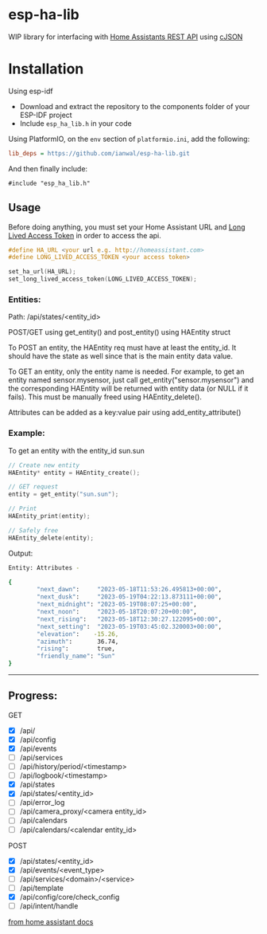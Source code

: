 # esp-ha-lib
WIP library for interfacing with [Home Assistants REST API](https://developers.home-assistant.io/docs/api/rest/) using [cJSON](https://github.com/DaveGamble/cJSON)



# Installation

Using esp-idf
 - Download and extract the repository to the components folder of your ESP-IDF project
 - Include `esp_ha_lib.h` in your code


Using PlatformIO, on the `env` section of `platformio.ini`,  add the following:
```ini
lib_deps = https://github.com/ianwal/esp-ha-lib.git
```

And then finally include:

```#include "esp_ha_lib.h"```


## Usage

Before doing anything, you must set your Home Assistant URL and [Long Lived Access Token](https://developers.home-assistant.io/docs/auth_api/#long-lived-access-token) in order to access the api.

```c
#define HA_URL <your url e.g. http://homeassistant.com>
#define LONG_LIVED_ACCESS_TOKEN <your access token>

set_ha_url(HA_URL);
set_long_lived_access_token(LONG_LIVED_ACCESS_TOKEN);
```

### Entities:

Path: /api/states/<entity_id>

POST/GET using get_entity() and post_entity() using HAEntity struct

To POST an entity, the HAEntity req must have at least the entity_id. It should have the state as well since that is the main entity data value. 

To GET an entity, only the entity name is needed. For example, to get an entity named sensor.mysensor, just call get_entity("sensor.mysensor") and the corresponding HAEntity will be returned with entity data (or NULL if it fails). This must be manually freed using HAEntity_delete().

Attributes can be added as a key:value pair using add_entity_attribute()

### Example:
To get an entity with the entity_id sun.sun

```c
// Create new entity
HAEntity* entity = HAEntity_create();

// GET request
entity = get_entity("sun.sun");

// Print
HAEntity_print(entity);

// Safely free
HAEntity_delete(entity);
```

Output:

```sh
Entity: Attributes -

{
        "next_dawn":     "2023-05-18T11:53:26.495813+00:00",
        "next_dusk":     "2023-05-19T04:22:13.873111+00:00",
        "next_midnight": "2023-05-19T08:07:25+00:00",
        "next_noon":     "2023-05-18T20:07:20+00:00",
        "next_rising":   "2023-05-18T12:30:27.122095+00:00",
        "next_setting":  "2023-05-19T03:45:02.320003+00:00",
        "elevation":    -15.26,
        "azimuth":       36.74,
        "rising":        true,
        "friendly_name": "Sun"
}
```

---

## Progress:

GET
- [x] /api/
- [x] /api/config
- [x] /api/events
- [ ] /api/services
- [ ] /api/history/period/\<timestamp\>
- [ ] /api/logbook/\<timestamp\>
- [x] /api/states
- [x] /api/states/\<entity_id\>
- [ ] /api/error_log
- [ ] /api/camera_proxy/\<camera entity_id\>
- [ ] /api/calendars
- [ ] /api/calendars/\<calendar entity_id\>

POST
- [x] /api/states/\<entity_id\>
- [x] /api/events/\<event_type\>
- [ ] /api/services/\<domain\>/\<service\>
- [ ] /api/template
- [x] /api/config/core/check_config
- [ ] /api/intent/handle

[from home assistant docs](https://developers.home-assistant.io/docs/api/rest/)

